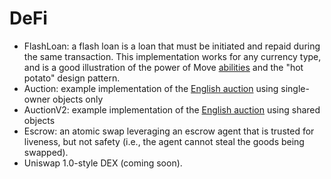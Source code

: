 # DeFi

* FlashLoan: a flash loan is a loan that must be initiated and repaid during the same transaction. This implementation works for any currency type, and is a good illustration of the power of Move [abilities](https://diem.github.io/move/abilities.html) and the "hot potato" design pattern.
* Auction: example implementation of the [English auction](https://en.wikipedia.org/wiki/English_auction) using single-owner objects only
* AuctionV2: example implementation of the [English auction](https://en.wikipedia.org/wiki/English_auction) using shared objects
* Escrow: an atomic swap leveraging an escrow agent that is trusted for liveness, but not safety (i.e., the agent cannot steal the goods being swapped).
* Uniswap 1.0-style DEX (coming soon).
